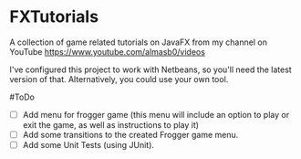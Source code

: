 # FXTutorials
A collection of game related tutorials on JavaFX from my channel on YouTube https://www.youtube.com/almasb0/videos

I've configured this project to work with Netbeans, so you'll need the latest version of that. Alternatively, you could use your own tool.

#ToDo

- [ ] Add menu for frogger game (this menu will include an option to play or exit the game, as well as instructions to play it)
- [ ] Add some transitions to the created Frogger game menu.
- [ ] Add some Unit Tests (using JUnit).
